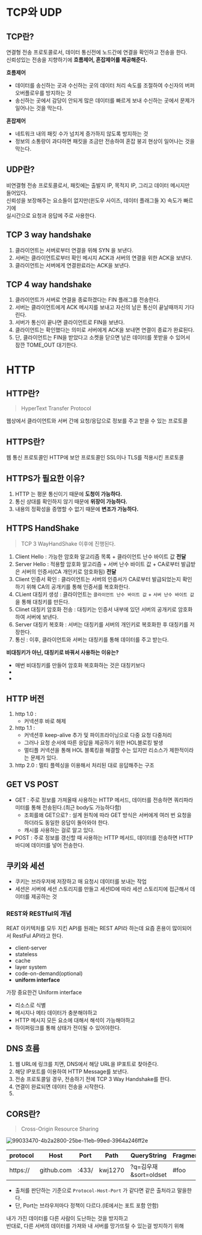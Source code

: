 # TCP와 UDP
## TCP란?   
    
연결형 전송 프로토콜로서, 데이터 통신전에 노드간에 연결을 확인하고 전송을 한다.      
신뢰성있는 전송을 지향하기에 **흐름제어, 혼잡제어를 제공해준다.**      
 
**흐름제어**
* 데이터를 송신하는 곳과 수신하는 곳의 데이터 처리 속도를 조절하여 수신자의 버퍼 오버플로우를 방지하는 것
* 송신하는 곳에서 감당이 안되게 많은 데이터를 빠르게 보내 수신하는 곳에서 문제가 일어나는 것을 막는다.

**혼잡제어**
* 네트워크 내의 패킷 수가 넘치게 증가하지 않도록 방지하는 것
* 정보의 소통량이 과다하면 패킷을 조금만 전송하여 혼잡 붕괴 현상이 일어나는 것을 막는다.

## UDP란? 
  
비연결형 전송 프로토콜로서, 패킷에는 출발지 IP, 목적지 IP, 그리고 데이터 메시지만 들어있다.         
신뢰성을 보장해주는 요소들이 없지만(윈도우 사이즈, 데이터 플래그들 X) 속도가 빠르기에       
실시간으로 요청과 응답에 주로 사용한다.   

## TCP 3 way handshake 

1. 클라이언트는 서버로부터 연결을 위해 SYN 을 보낸다.    
2. 서버는 클라이언트로부터 확인 메시지 ACK과 서버의 연결을 위한 ACK을 보낸다.   
3. 클라이언트는 서버에게 연결완료라는 ACK을 보낸다.  

## TCP 4 way handshake
  
1. 클라이언트가 서버로 연결을 종료하겠다는 FIN 플래그를 전송한다.   
2. 서버는 클라이언트에게 ACK 메시지를 보내고 자신의 남은 통신이 끝날때까지 기다린다.   
3. 서버가 통신이 끝나면 클라이언트로 FIN을 보낸다.  
4. 클라이언트는 확인했다는 의미로 서버에게 ACK을 보내면 연결이 종료가 완료된다.    
5. 단, 클라이언트는 FIN을 받았다고 소켓을 닫으면 남은 데이터를 못받을 수 있어서 잠깐 TOME_OUT 대기한다.  

# HTTP
## HTTP란?  
> HyperText Transfer Protocol
       
웹상에서 클라이언트와 서버 간에 요청/응답으로 정보를 주고 받을 수 있는 프로토콜      
  
## HTTPS란?  
         
웹 통신 프로토콜인 HTTP에 보안 프로토콜인 SSL이나 TLS를 적용시킨 프로토콜             
  
## HTTPS가 필요한 이유?
  
1. HTTP 는 평문 통신이기 때문에 **도청이 가능하다.**  
2. 통신 상대를 확인하지 않기 때문에 **위장이 가능하다.**  
3. 내용의 정확성을 증명할 수 없기 때문에 **변조가 가능하다.**  
  
## HTTPS HandShake   
> TCP 3 WayHandShake 이후에 진행된다.   

1. Client Hello : 가능한 암호화 알고리즘 목록 + 클라이언트 난수 바이트 값 **전달**    
2. Server Hello : 적용할 암호화 알고리즘 + 서버 난수 바이트 값 + CA로부터 발급받은 서버의 인증서(CA 개인키로 암호화됨) **전달**    
3. Client 인증서 확인 : 클라이언트는 서버의 인증서가 CA로부터 발급되었는지 확인하기 위해 CA의 공개키를 통해 인증서를 복호화한다.   
4. CLient 대칭키 생성 : 클라이언트는 `클라이언트 난수 바이트 값` + `서버 난수 바이트 값`을 통해 대칭키를 만든다.     
5. Clinet 대칭키 암호화 전송 : 대칭키는 인증서 내부에 있던 서버의 공개키로 암호화하여 서버에 보낸다.     
6. Server 대칭키 복호화 : 서버는 대칭키를 서버의 개인키로 복호화한 후 대칭키를 저장한다.   
7. 통신 : 이후, 클라이언트와 서버는 대칭키를 통해 데이터를 주고 받는다.   
    
**비대칭키가 아닌, 대칭키로 바꿔서 사용하는 이유는?**         
* 매번 비대칭키를 만들어 암호화 복호화하는 것은 대칭키보다 
*
*


## HTTP 버전 

1. http 1.0 : 
    * 커넥션후 바로 해제
2. http 1.1 :   
    * 커넥션후 keep-alive 추가 및 파이프라이닝으로 다중 요청 다중처리    
    * 그러나 요청 순서에 따른 응답을 제공하기 위한 HOL블로킹 발생   
    * 멀티플 커넥션을 통해 HOL 블록킹을 해결할 수는 있지만 리소스가 제한적이라는 문제가 있다.   
3. http 2.0 : 멀티 플렉싱을 이용해서 처리된 대로 응답해주는 구조  

## GET VS POST   

* GET : 주로 정보를 가져올때 사용하는 HTTP 메서드, 데이터를 전송하면 쿼리파라미터를 통해 전송된다.(최근 body도 가능하다함)      
    *  조회를왜 GET으로? : 설계 원칙에 따라 GET 방식은 서버에게 여러 번 요청을 하더라도 동일한 응답이 돌아와야 한다.   
    *  캐시를 사용하는 걸로 알고 있다.   
* POST : 주로 정보를 갱신할 때 사용하는 HTTP 메서드, 데이터를 전송하면 HTTP 바디에 데이터를 넣어 전송한다.    

## 쿠키와 세션 
   
* 쿠키는 브라우저에 저장하고 매 요청시 데이터를 보내는 작업       
* 세션은 서버에 세션 스토리지를 만들고 세션ID에 따라 세션 스토리지에 접근해서 데이터를 제공하는 것     

### REST와 RESTful의 개념   
   
REAT 아키텍처를 모두 지킨 API를 원래는 REST API라 하는데 요즘 혼용이 많이되어서 RestFul API라고 한다.    

* client-server  
* stateless  
* cache  
* layer system   
* code-on-demand(optional)  
* **uniform interface**   

가장 중요한건 Uniform interface   

* 리소스로 식별 
* 메시지나 메타 데이터가 충분해야하고   
* HTTP 메시지 모든 요소에 대해서 해석이 가능해야하고  
* 하이퍼링크를 통해 상태가 전이될 수 있어야한다.  

## DNS 흐름 

1. 웹 URL에 링크를 치면, DNS에서 해당 URL을 IP포트로 찾아준다.   
2. 해당 IP포트를 이용하여 HTTP Message를 보낸다.  
3. 전송 프로토콜일 경우, 전송하기 전에 TCP 3 Way Handshake를 한다.  
4. 연결이 완료되면 데이터 전송을 시작한다.   
5. 

## CORS란?   
> Cross-Origin Resource Sharing 

![99033470-4b2a2800-25be-11eb-99ed-3964a246ff2e](https://user-images.githubusercontent.com/50267433/147178759-97f95429-eeff-408e-8d04-86b64ea0f374.png)

|protocol|Host|Port|Path|QueryString|Fragment|
|--------|----------|-----|-------|---------------------|-----|
|https://|github.com|:433/|kwj1270|?q=김우재 &sort=oldset|#foo|

    
* 출처를 판단하는 기준으로 `Protocol-Host-Port` 가 같다면 같은 출처라고 말을한다.      
* 단, Port는 브라우저마다 정책이 다르다.(IE에서는 포트 포함 안함)  
  
내가 가진 데이터를 다른 사람이 도난하는 것을 방지하고    
반대로, 다른 서버의 데이터를 가져와 내 서버를 망가뜨릴 수 있는걸 방지하기 위해  

